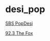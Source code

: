 # desi_pop

[SBS PopDesi](https://sbs-ice.streamguys1.com/sbs-popdesi)

[92.3 The Fox](https://playerservices.streamtheworld.com/api/livestream-redirect/KOFXFMAAC.aac?dist=onlineradiobox)

